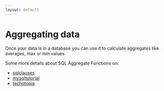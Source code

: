 ```yaml
---
layout: default
---
```


# Aggregating data

Once your data is in a database you can use it to calculate aggregates like averages, max or min values.

Some more details about SQL Aggregate Functions on:

* [sqlclauses](http://www.sqlclauses.com/sql+aggregate+functions/)
* [mysqltutorial](http://www.mysqltutorial.org/mysql-aggregate-functions.aspx)
* [techotopia](http://www.techotopia.com/index.php/MySQL_Data_Aggregation_Functions)

